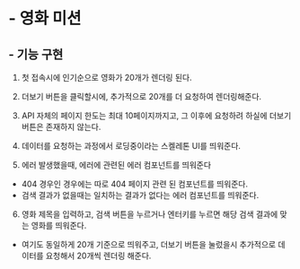 # - 영화 미션

## - 기능 구현

1. 첫 접속시에 인기순으로 영화가 20개가 렌더링 된다.

2. 더보기 버튼을 클릭할시에, 추가적으로 20개를 더 요청하여 렌더링해준다.

3. API 자체의 페이지 한도는 최대 10페이지까지고, 그 이후에 요청하려 하실에 더보기 버튼은 존재하지 않는다.

4. 데이터를 요청하는 과정에서 로딩중이라는 스켈레톤 UI를 띄워준다.

5. 에러 발생했을때, 에러에 관련된 에러 컴포넌트를 띄워준다

- 404 경우인 경우에는 따로 404 페이지 관련 된 컴포넌트를 띄워준다.
- 검색 결과가 없을때는 일치하는 결과가 없다는 에러 컴포넌트를 띄워준다.

6.  영화 제목을 입력하고, 검색 버튼을 누르거나 엔터키를 누르면 해당 검색 결과에 맞는 영화를 띄워준다.

- 여기도 동일하게 20개 기준으로 띄워주고, 더보기 버튼을 눌렀을시 추가적으로 데이터를 요청해서 20개씩 렌더링 해준다.

